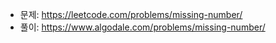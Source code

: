 - 문제: https://leetcode.com/problems/missing-number/
- 풀이: https://www.algodale.com/problems/missing-number/